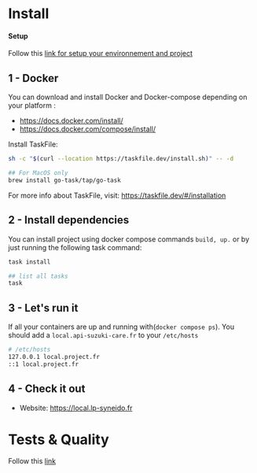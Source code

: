 # Install
#### Setup
Follow this [link for setup your environnement and project](./docker/README.md)

## 1 - Docker
You can download and install Docker and Docker-compose depending on your platform :

- https://docs.docker.com/install/
- https://docs.docker.com/compose/install/

Install TaskFile:
 ```bash
 sh -c "$(curl --location https://taskfile.dev/install.sh)" -- -d
 
 ## For MacOS only
 brew install go-task/tap/go-task
 ```
For more info about TaskFile, visit: https://taskfile.dev/#/installation

## 2 - Install dependencies
You can install project using docker compose commands `build, up.` or by just running the following task command:

 ```bash
 task install
 
 ## list all tasks
 task
 ```

## 3 - Let's run it
If all your containers are up and running with(`docker compose ps`). You should add a `local.api-suzuki-care.fr` to your `/etc/hosts`
 ```bash
# /etc/hosts
 127.0.0.1 local.project.fr
 ::1 local.project.fr
 ```

## 4 - Check it out
- Website: https://local.lp-syneido.fr

# Tests & Quality
Follow this [link](./doc/tests.md)